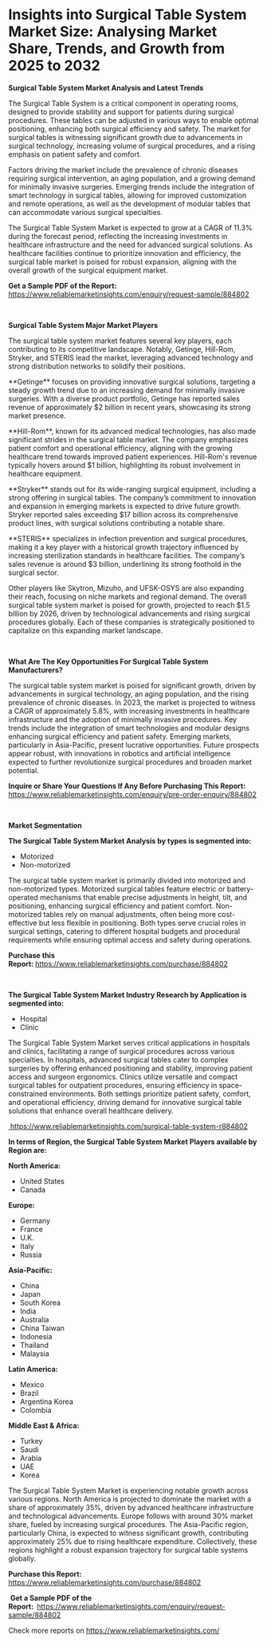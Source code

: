 <p><h1>Insights into Surgical Table System Market Size: Analysing Market Share, Trends, and Growth from 2025 to 2032</h1></p><p><strong>Surgical Table System Market Analysis and Latest Trends</strong></p>
<p><p>The Surgical Table System is a critical component in operating rooms, designed to provide stability and support for patients during surgical procedures. These tables can be adjusted in various ways to enable optimal positioning, enhancing both surgical efficiency and safety. The market for surgical tables is witnessing significant growth due to advancements in surgical technology, increasing volume of surgical procedures, and a rising emphasis on patient safety and comfort. </p><p>Factors driving the market include the prevalence of chronic diseases requiring surgical intervention, an aging population, and a growing demand for minimally invasive surgeries. Emerging trends include the integration of smart technology in surgical tables, allowing for improved customization and remote operations, as well as the development of modular tables that can accommodate various surgical specialties. </p><p>The Surgical Table System Market is expected to grow at a CAGR of 11.3% during the forecast period, reflecting the increasing investments in healthcare infrastructure and the need for advanced surgical solutions. As healthcare facilities continue to prioritize innovation and efficiency, the surgical table market is poised for robust expansion, aligning with the overall growth of the surgical equipment market.</p></p>
<p><strong>Get a Sample PDF of the Report:&nbsp;</strong> <a href="https://www.reliablemarketinsights.com/enquiry/request-sample/884802?utm_campaign=2271&utm_medium=2&utm_source=Github&utm_content=ia&utm_term=04032025&utm_id=surgical-table-system">https://www.reliablemarketinsights.com/enquiry/request-sample/884802</a></p>
<p>&nbsp;</p>
<p><strong>Surgical Table System Major Market Players</strong></p>
<p><p>The surgical table system market features several key players, each contributing to its competitive landscape. Notably, Getinge, Hill-Rom, Stryker, and STERIS lead the market, leveraging advanced technology and strong distribution networks to solidify their positions.</p><p>**Getinge** focuses on providing innovative surgical solutions, targeting a steady growth trend due to an increasing demand for minimally invasive surgeries. With a diverse product portfolio, Getinge has reported sales revenue of approximately $2 billion in recent years, showcasing its strong market presence.</p><p>**Hill-Rom**, known for its advanced medical technologies, has also made significant strides in the surgical table market. The company emphasizes patient comfort and operational efficiency, aligning with the growing healthcare trend towards improved patient experiences. Hill-Rom's revenue typically hovers around $1 billion, highlighting its robust involvement in healthcare equipment.</p><p>**Stryker** stands out for its wide-ranging surgical equipment, including a strong offering in surgical tables. The company’s commitment to innovation and expansion in emerging markets is expected to drive future growth. Stryker reported sales exceeding $17 billion across its comprehensive product lines, with surgical solutions contributing a notable share.</p><p>**STERIS** specializes in infection prevention and surgical procedures, making it a key player with a historical growth trajectory influenced by increasing sterilization standards in healthcare facilities. The company’s sales revenue is around $3 billion, underlining its strong foothold in the surgical sector.</p><p>Other players like Skytron, Mizuho, and UFSK-OSYS are also expanding their reach, focusing on niche markets and regional demand. The overall surgical table system market is poised for growth, projected to reach $1.5 billion by 2026, driven by technological advancements and rising surgical procedures globally. Each of these companies is strategically positioned to capitalize on this expanding market landscape.</p></p>
<p>&nbsp;</p>
<p><strong>What Are The Key Opportunities For Surgical Table System Manufacturers?</strong></p>
<p><p>The surgical table system market is poised for significant growth, driven by advancements in surgical technology, an aging population, and the rising prevalence of chronic diseases. In 2023, the market is projected to witness a CAGR of approximately 5.8%, with increasing investments in healthcare infrastructure and the adoption of minimally invasive procedures. Key trends include the integration of smart technologies and modular designs enhancing surgical efficiency and patient safety. Emerging markets, particularly in Asia-Pacific, present lucrative opportunities. Future prospects appear robust, with innovations in robotics and artificial intelligence expected to further revolutionize surgical procedures and broaden market potential.</p></p>
<p><strong>Inquire or Share Your Questions If Any Before Purchasing This Report:</strong> <a href="https://www.reliablemarketinsights.com/enquiry/pre-order-enquiry/884802?utm_campaign=2271&utm_medium=2&utm_source=Github&utm_content=ia&utm_term=04032025&utm_id=surgical-table-system">https://www.reliablemarketinsights.com/enquiry/pre-order-enquiry/884802</a></p>
<p>&nbsp;</p>
<p><strong>Market Segmentation</strong></p>
<p><strong>The Surgical Table System Market Analysis by types is segmented into:</strong></p>
<p><ul><li>Motorized</li><li>Non-motorized</li></ul></p>
<p><p>The surgical table system market is primarily divided into motorized and non-motorized types. Motorized surgical tables feature electric or battery-operated mechanisms that enable precise adjustments in height, tilt, and positioning, enhancing surgical efficiency and patient comfort. Non-motorized tables rely on manual adjustments, often being more cost-effective but less flexible in positioning. Both types serve crucial roles in surgical settings, catering to different hospital budgets and procedural requirements while ensuring optimal access and safety during operations.</p></p>
<p><strong>Purchase this Report:&nbsp;</strong><a href="https://www.reliablemarketinsights.com/purchase/884802?utm_campaign=2271&utm_medium=2&utm_source=Github&utm_content=ia&utm_term=04032025&utm_id=surgical-table-system">https://www.reliablemarketinsights.com/purchase/884802</a></p>
<p>&nbsp;</p>
<p><strong>The Surgical Table System Market Industry Research by Application is segmented into:</strong></p>
<p><ul><li>Hospital</li><li>Clinic</li></ul></p>
<p><p>The Surgical Table System Market serves critical applications in hospitals and clinics, facilitating a range of surgical procedures across various specialties. In hospitals, advanced surgical tables cater to complex surgeries by offering enhanced positioning and stability, improving patient access and surgeon ergonomics. Clinics utilize versatile and compact surgical tables for outpatient procedures, ensuring efficiency in space-constrained environments. Both settings prioritize patient safety, comfort, and operational efficiency, driving demand for innovative surgical table solutions that enhance overall healthcare delivery.</p></p>
<p><a href="https://www.reliablemarketinsights.com/surgical-table-system-r884802?utm_campaign=2271&utm_medium=2&utm_source=Github&utm_content=ia&utm_term=04032025&utm_id=surgical-table-system">&nbsp;https://www.reliablemarketinsights.com/surgical-table-system-r884802</a></p>
<p><strong>In terms of Region, the Surgical Table System Market Players available by Region are:</strong></p>
<p>
    <p> <strong> North America: </strong>
        <ul>
            <li>United States</li>
            <li>Canada</li>
        </ul>
        </p> 
    <p> <strong> Europe: </strong>
        <ul>
            <li>Germany</li>
            <li>France</li>
            <li>U.K.</li>
            <li>Italy</li>
            <li>Russia</li>
        </ul>
        </p> 
    <p> <strong> Asia-Pacific: </strong>
        <ul>
            <li>China</li>
            <li>Japan</li>
            <li>South Korea</li>
            <li>India</li>
            <li>Australia</li>
            <li>China Taiwan</li>
            <li>Indonesia</li>
            <li>Thailand</li>
            <li>Malaysia</li>
        </ul>
        </p> 
    <p> <strong> Latin America: </strong>
        <ul>
            <li>Mexico</li>
            <li>Brazil</li>
            <li>Argentina Korea</li>
            <li>Colombia</li>
        </ul>
        </p> 
    <p> <strong> Middle East & Africa: </strong>
        <ul>
            <li>Turkey</li>
            <li>Saudi</li>
            <li>Arabia</li>
            <li>UAE</li>
            <li>Korea</li>
        </ul>
    </p>
    </p>
<p><p>The Surgical Table System Market is experiencing notable growth across various regions. North America is projected to dominate the market with a share of approximately 35%, driven by advanced healthcare infrastructure and technological advancements. Europe follows with around 30% market share, fueled by increasing surgical procedures. The Asia-Pacific region, particularly China, is expected to witness significant growth, contributing approximately 25% due to rising healthcare expenditure. Collectively, these regions highlight a robust expansion trajectory for surgical table systems globally.</p></p>
<p><strong>Purchase this Report: </strong><a href="https://www.reliablemarketinsights.com/purchase/884802?utm_campaign=2271&utm_medium=2&utm_source=Github&utm_content=ia&utm_term=04032025&utm_id=surgical-table-system">https://www.reliablemarketinsights.com/purchase/884802</a></p>
<p>&nbsp;<strong>Get a Sample PDF of the Report:&nbsp;&nbsp;</strong><a href="https://www.reliablemarketinsights.com/enquiry/request-sample/884802?utm_campaign=2271&utm_medium=2&utm_source=Github&utm_content=ia&utm_term=04032025&utm_id=surgical-table-system">https://www.reliablemarketinsights.com/enquiry/request-sample/884802</a></p>
<p><strong></strong></p>
<p>Check more reports on <a href="https://www.reliablemarketinsights.com/?utm_campaign=2271&utm_medium=2&utm_source=Github&utm_content=ia&utm_term=04032025&utm_id=surgical-table-system">https://www.reliablemarketinsights.com/</a></p>